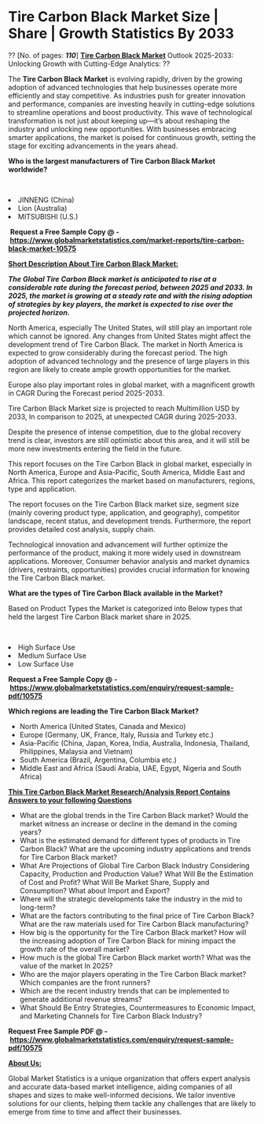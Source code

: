 <H1>Tire Carbon Black Market Size | Share | Growth Statistics By 2033</H1><p>?? [No. of pages:&nbsp;<strong><em>110</em></strong>]&nbsp;<strong><a href="https://www.globalmarketstatistics.com/market-reports/tire-carbon-black-market-10575">Tire Carbon Black&nbsp;Market</a></strong>&nbsp;Outlook 2025-2033: Unlocking Growth with Cutting-Edge Analytics: ??</p><p>The <strong>Tire Carbon Black Market</strong> is evolving rapidly, driven by the growing adoption of advanced technologies that help businesses operate more efficiently and stay competitive. As industries push for greater innovation and performance, companies are investing heavily in cutting-edge solutions to streamline operations and boost productivity. This wave of technological transformation is not just about keeping up&mdash;it&rsquo;s about reshaping the industry and unlocking new opportunities. With businesses embracing smarter applications, the market is poised for continuous growth, setting the stage for exciting advancements in the years ahead.</p><p><strong>Who is the largest manufacturers of Tire Carbon Black Market worldwide?</strong></p><p>&nbsp;<li>JINNENG (China)<li> Lion (Australia)<li> MITSUBISHI (U.S.)</p><p>&nbsp;<strong>Request a Free Sample Copy @ -&nbsp;<a href="https://www.globalmarketstatistics.com/market-reports/tire-carbon-black-market-10575">https://www.globalmarketstatistics.com/market-reports/tire-carbon-black-market-10575</a></strong></p><p><strong><u>Short Description About Tire Carbon Black Market:</u></strong></p><p><strong><em>The Global Tire Carbon Black market is anticipated to rise at a considerable rate during the forecast period, between 2025 and 2033. In 2025, the market is growing at a steady rate and with the rising adoption of strategies by key players, the market is expected to rise over the projected horizon.</em></strong></p><p>North America, especially The United States, will still play an important role which cannot be ignored. Any changes from United States might affect the development trend of Tire Carbon Black. The market in North America is expected to grow considerably during the forecast period. The high adoption of advanced technology and the presence of large players in this region are likely to create ample growth opportunities for the market.</p><p>Europe also play important roles in global market, with a magnificent growth in CAGR During the Forecast period 2025-2033.</p><p>Tire Carbon Black Market size is projected to reach Multimillion USD by 2033, In comparison to 2025, at unexpected CAGR during 2025-2033.</p><p>Despite the presence of intense competition, due to the global recovery trend is clear, investors are still optimistic about this area, and it will still be more new investments entering the field in the future.</p><p>This report focuses on the Tire Carbon Black in global market, especially in North America, Europe and Asia-Pacific, South America, Middle East and Africa. This report categorizes the market based on manufacturers, regions, type and application.</p><p>The report focuses on the Tire Carbon Black market size, segment size (mainly covering product type, application, and geography), competitor landscape, recent status, and development trends. Furthermore, the report provides detailed cost analysis, supply chain.</p><p>Technological innovation and advancement will further optimize the performance of the product, making it more widely used in downstream applications. Moreover, Consumer behavior analysis and market dynamics (drivers, restraints, opportunities) provides crucial information for knowing the Tire Carbon Black market.</p><p><strong>What are the types of Tire Carbon Black available in the Market?</strong></p><p>Based on Product Types the Market is categorized into Below types that held the largest Tire Carbon Black market share in 2025.</p><p>&nbsp;<li>High Surface Use<li> Medium Surface Use<li> Low Surface Use&nbsp;</p><p><strong>Request a Free Sample Copy @ -&nbsp;<a href="https://www.globalmarketstatistics.com/enquiry/request-sample-pdf/10575">https://www.globalmarketstatistics.com/enquiry/request-sample-pdf/10575</a></strong></p><p><strong>Which regions are leading the Tire Carbon Black Market?</strong></p><ul><li>North America (United States, Canada and Mexico)</li><li>Europe (Germany, UK, France, Italy, Russia and Turkey etc.)</li><li>Asia-Pacific (China, Japan, Korea, India, Australia, Indonesia, Thailand, Philippines, Malaysia and Vietnam)</li><li>South America (Brazil, Argentina, Columbia etc.)</li><li>Middle East and Africa (Saudi Arabia, UAE, Egypt, Nigeria and South Africa)</li></ul><p><strong><u>This Tire Carbon Black Market Research/Analysis Report Contains Answers to your following Questions</u></strong></p><ul><li>What are the global trends in the Tire Carbon Black market? Would the market witness an increase or decline in the demand in the coming years?</li><li>What is the estimated demand for different types of products in Tire Carbon Black? What are the upcoming industry applications and trends for Tire Carbon Black market?</li><li>What Are Projections of Global Tire Carbon Black Industry Considering Capacity, Production and Production Value? What Will Be the Estimation of Cost and Profit? What Will Be Market Share, Supply and Consumption? What about Import and Export?</li><li>Where will the strategic developments take the industry in the mid to long-term?</li><li>What are the factors contributing to the final price of Tire Carbon Black? What are the raw materials used for Tire Carbon Black manufacturing?</li><li>How big is the opportunity for the Tire Carbon Black market? How will the increasing adoption of Tire Carbon Black for mining impact the growth rate of the overall market?</li><li>How much is the global Tire Carbon Black market worth? What was the value of the market In 2025?</li><li>Who are the major players operating in the Tire Carbon Black market? Which companies are the front runners?</li><li>Which are the recent industry trends that can be implemented to generate additional revenue streams?</li><li>What Should Be Entry Strategies, Countermeasures to Economic Impact, and Marketing Channels for Tire Carbon Black Industry?</li></ul><p><strong>Request Free Sample PDF @ -&nbsp;<a href="https://www.globalmarketstatistics.com/enquiry/request-sample-pdf/10575">https://www.globalmarketstatistics.com/enquiry/request-sample-pdf/10575</a></strong></p><p><strong><u>About Us:</u></strong></p><p>Global Market Statistics&nbsp;is a unique organization that offers expert analysis and accurate data-based market intelligence, aiding companies of all shapes and sizes to make well-informed decisions. We tailor inventive solutions for our clients, helping them tackle any challenges that are likely to emerge from time to time and affect their businesses.</p>

